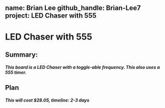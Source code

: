name: Brian Lee
github_handle: Brian-Lee7
project: LED Chaser with 555
---
# LED Chaser with 555
## Summary: 
##### This board is a LED Chaser with a toggle-able frequency. This also uses a 555 timer.

## Plan
##### This will cost $28.05, timeline: 2-3 days
